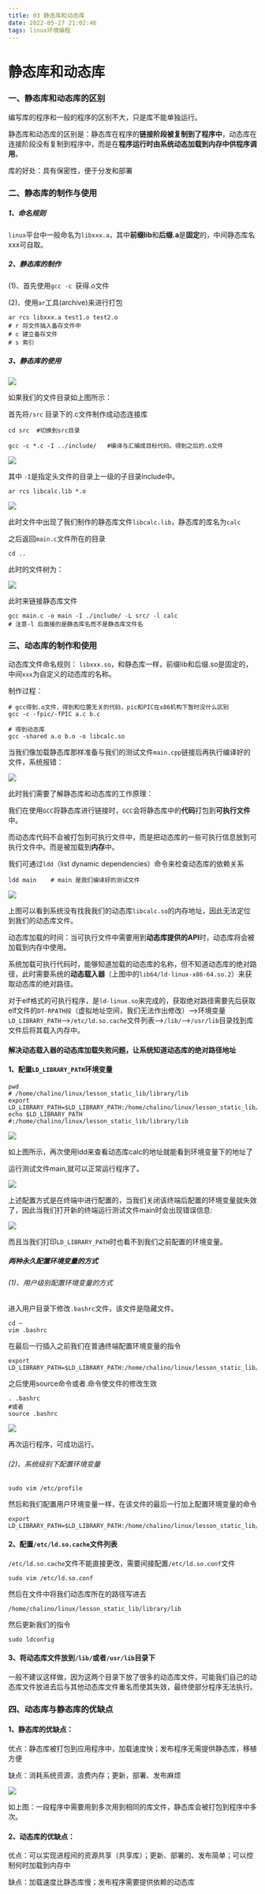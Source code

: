 ```yaml
---
title: 03 静态库和动态库
date: 2022-05-27 21:02:46
tags: linux环境编程
---
```




# 静态库和动态库



### 一、静态库和动态库的区别

编写库的程序和一般的程序的区别不大，只是库不能单独运行。

静态库和动态库的区别是：静态库在程序的**链接阶段被复制到了程序中**，动态库在连接阶段没有复制到程序中，而是在**程序运行时由系统动态加载到内存中供程序调用**。

库的好处：具有保密性，便于分发和部署

### 二、静态库的制作与使用

##### 1、命名规则

`linux`平台中一般命名为`libxxx.a`，其中**前缀lib**和**后缀.a**是**固定**的，中间静态库名xxx可自取。

##### 2、静态库的制作

(1)、首先使用`gcc -c `获得.o文件 	

(2)、使用`ar`工具(archive)来进行打包

```shell
ar rcs libxxx.a test1.o test2.o
# r 将文件插入备存文件中
# c 建立备存文件
# s 索引
```

##### 3、静态库的使用

![](/images/image/image-20211030223714029.png)

如果我们的文件目录如上图所示：

首先将`/src` 目录下的.c文件制作成动态连接库

```shell
cd src	#切换到src目录

gcc -c *.c -I ../include/	#编译与汇编成目标代码。得到之后的.o文件
```

![](/images/image/image-20211030224854701.png)

其中 `-I`是指定头文件的目录上一级的子目录include中。

```
ar rcs libcalc.lib *.o
```

![](/images/image/image-20211030225027192.png)

此时文件中出现了我们制作的静态库文件`libcalc.lib`，静态库的库名为`calc`

之后返回`main.c`文件所在的目录

```shell
cd ..
```

此时的文件树为：

![](/images/image/image-20211030225831239.png)

此时来链接静态库文件

```shell
gcc main.c -o main -I ./include/ -L src/ -l calc	
# 注意-l 后面接的是静态库名而不是静态库文件名
```

### 三、动态库的制作和使用

动态库文件命名规则： `libxxx.so`，和静态库一样，前缀lib和后缀.so是固定的，中间`xxx`为自定义的动态库的名称。

制作过程：

```shell
# gcc得到.o文件，得到和位置无关的代码，pic和PIC在x86机构下暂时没什么区别
gcc -c -fpic/-fPIC a.c b.c
```

```shell
# 得到动态库
gcc -shared a.o b.o -o libcalc.so
```

当我们像加载静态库那样准备与我们的测试文件`main.cpp`链接后再执行编译好的文件，系统报错：

![](/images/image/image-20211106205025977.png)



此时我们需要了解静态库和动态库的工作原理：

我们在使用`GCC`将静态库进行链接时，`GCC`会将静态库中的**代码**打包到**可执行文件**中。

而动态库代码不会被打包到可执行文件中，而是把动态库的一些可执行信息放到可执行文件中。而是被加载到**内存**中。

我们可通过`ldd`（list dynamic dependencies）命令来检查动态库的依赖关系

```shell
ldd main	# main 是我们编译好的测试文件
```

![](/images/image/image-20211106212219863.png)

上图可以看到系统没有找我我们的动态库`libcalc.so`的内存地址，因此无法定位到我们的动态库文件。

动态库加载的时间：当可执行文件中需要用到**动态库提供的API**时，动态库将会被加载到内存中使用。

​	系统加载可执行代码时，能够知道加载的动态库的名称，但不知道动态库的绝对路径，此时需要系统的**动态载入器**（上图中的`lib64/ld-linux-x86-64.so.2`）来获取动态库的绝对路径。

​	对于elf格式的可执行程序，是`ld-linux.so`来完成的，获取绝对路径需要先后获取elf文件的`DT-RPATH段`（虚拟地址空间，我们无法作出修改）——>环境变量`LD_LIBRARY_PATH`——>`/etc/ld.so.cache`文件列表——>`/lib/`——>`/usr/lib`目录找到库文件后将其载入内存中。



#### 解决动态载入器的动态库加载失败问题，让系统知道动态库的绝对路径地址

#### 1、配置`LD_LIBRARY_PATH`环境变量

```shell
pwd
# /home/chalino/linux/lesson_static_lib/library/lib
export LD_LIBRARY_PATH=$LD_LIBRARY_PATH:/home/chalino/linux/lesson_static_lib/library/lib
echo $LD_LIBRARY_PATH
#:/home/chalino/linux/lesson_static_lib/library/lib
```

![](/images/image/image-20211106222928244.png)

如上图所示，再次使用ldd来查看动态库calc的地址就能看到环境变量下的地址了

运行测试文件main,就可以正常运行程序了。

![](/images/image/image-20211106223300478.png)

上述配置方式是在终端中进行配置的，当我们关闭该终端后配置的环境变量就失效了，因此当我们打开新的终端运行测试文件main时会出现错误信息:

![](/images/image/image-20211106223910155.png)

而且当我们打印`LD_LIBRARY_PATH`时也看不到我们之前配置的环境变量。

##### 两种永久配置环境变量的方式

###### (1)、用户级别配置环境变量的方式

进入用户目录下修改`.bashrc`文件，该文件是隐藏文件。

```shell
cd ~
vim .bashrc
```

在最后一行插入之前我们在普通终端配置环境变量的指令

```shell
export LD_LIBRARY_PATH=$LD_LIBRARY_PATH:/home/chalino/linux/lesson_static_lib/library/lib
```

之后使用source命令或者.命令使文件的修改生效

```shell
. .bashrc
#或者
source .bashrc
```

![](/images/image/image-20211106225952082.png)

再次运行程序，可成功运行。

###### (2)、系统级别下配置环境变量

```shell
sudo vim /etc/profile
```

然后和我们配置用户环境变量一样，在该文件的最后一行加上配置环境变量的命令

```shell
export LD_LIBRARY_PATH=$LD_LIBRARY_PATH:/home/chalino/linux/lesson_static_lib/library/lib
```

#### 2、配置`/etc/ld.so.cache`文件列表

`/etc/ld.so.cache`文件不能直接更改，需要间接配置`/etc/ld.so.conf`文件

```shell
sudo vim /etc/ld.so.conf
```

然后在文件中将我们动态库所在的路径写进去

```shell
/home/chalino/linux/lesson_static_lib/library/lib
```

然后更新我们的指令

```shell
sudo ldconfig
```

#### 3、将动态库文件放到`/lib/`或者`/usr/lib`目录下

一般不建议这样做，因为这两个目录下放了很多的动态库文件，可能我们自己的动态库文件放进去后与其他动态库文件重名而使其失效，最终使部分程序无法执行。



### 四、动态库与静态库的优缺点

#### 1、静态库的优缺点：

优点：静态库被打包到应用程序中，加载速度快；发布程序无需提供静态库，移植方便

缺点：消耗系统资源，浪费内存；更新，部署、发布麻烦

![](/images/image/image-20211107155709914.png)

如上图：一段程序中需要用到多次用到相同的库文件，静态库会被打包到程序中多次。

#### 2、动态库的优缺点：

优点：可以实现进程间的资源共享（共享库）；更新、部署的、发布简单；可以控制何时加载到内存中

缺点：加载速度比静态库慢；发布程序需要提供依赖的动态库



